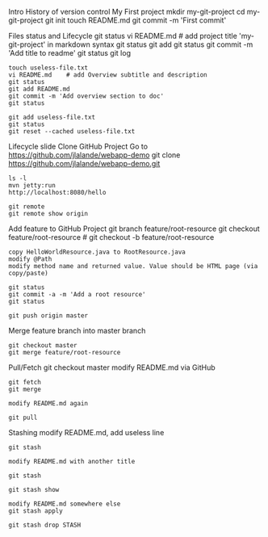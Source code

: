 Intro
History of version control
My First project
	mkdir my-git-project
	cd my-git-project
	git init
	touch README.md
	git commit -m 'First commit'

Files status and Lifecycle
	git status
	vi README.md 	# add project title 'my-git-project' in markdown syntax
	git status
	git add
	git status
	git commit -m 'Add title to readme'
	git status
	git log

	touch useless-file.txt
	vi README.md	# add Overview subtitle and description
	git status
	git add README.md
	git commit -m 'Add overview section to doc'
	git status
	
	git add useless-file.txt
	git status
	git reset --cached useless-file.txt

Lifecycle slide
Clone GitHub Project
	Go to https://github.com/jlalande/webapp-demo
	git clone https://github.com/jlalande/webapp-demo.git
	
	ls -l
	mvn jetty:run
	http://localhost:8080/hello
	
	git remote
	git remote show origin
	
Add feature to GitHub Project
	git branch feature/root-resource
	git checkout feature/root-resource	# git checkout -b feature/root-resource
	
	copy HelloWorldResource.java to RootResource.java
	modify @Path
	modify method name and returned value. Value should be HTML page (via copy/paste)
	
	git status
	git commit -a -m 'Add a root resource'
	git status
	
	git push origin master

Merge feature branch into master branch

	git checkout master
	git merge feature/root-resource
	
Pull/Fetch
	git checkout master
	modify README.md via GitHub
	
	git fetch
	git merge
	
	modify README.md again
	
	git pull
	
Stashing
	modify README.md, add useless line
	
	git stash
	
	modify README.md with another title
	
	git stash
	
	git stash show
	
	modify README.md somewhere else
	git stash apply
	
	git stash drop STASH

